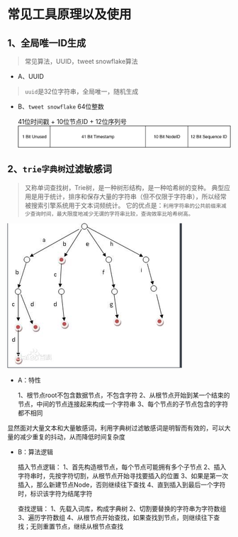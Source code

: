 # 常见工具原理以及使用

## 1、全局唯一ID生成
> 常见算法，UUID，tweet snowflake算法

- A、UUID
> `uuid`是32位字符串，全局唯一，随机生成


- B、`tweet snowflake` 64位整数

     
     41位时间戳 + 10位节点ID + 12位序列号
![snowflake标准实现](./snowflake-easy.png)



## 2、`trie字典树`过滤敏感词
> 又称单词查找树，Trie树，是一种树形结构，是一种哈希树的变种。
典型应用是用于统计，排序和保存大量的字符串（但不仅限于字符串），所以经常被搜索引擎系统用于文本词频统计。
它的优点是：`利用字符串的公共前缀来减少查询时间，最大限度地减少无谓的字符串比较，查询效率比哈希树高。`


![trie树](./trie.png)


-  A：特性
   
   
     1、根节点root不包含数据节点，不包含字符
     2、从根节点开始到某一个结束的节点，中间的节点连接起来构成一个字符串
     3、每个节点的子节点包含的字符都不相同


显然面对大量文本和大量敏感词，利用字典树过滤敏感词是明智而有效的，可以大量的减少重复的抖动，从而降低时间复杂度


- B：算法逻辑

 
     插入节点逻辑：
     1、首先构造根节点，每个节点可能拥有多个子节点
     2、插入字符串时，先按字符切割，从根节点开始寻找要插入的位置
     3、如果是第一次插入，那么新建节点Node，否则继续往下查找
     4、直到插入到最后一个字符时，标识该字符为结尾字符
     
     查找逻辑：
     1、先载入词库，构成字典树
     2、切割要替换的字符串为字符数组
     3、遍历字符数组
     4、从根节点开始查找，如果查找到节点，则继续往下查找；无则重置节点，继续从根节点查找